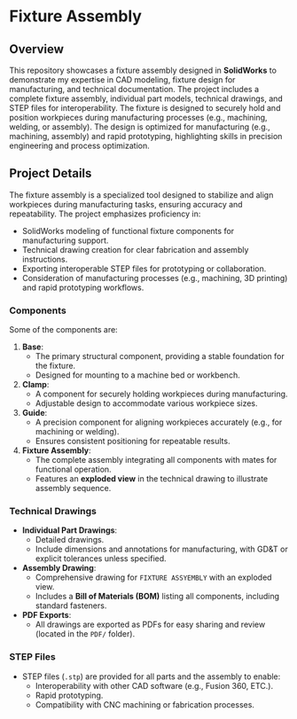 # Fixture Assembly

## Overview

This repository showcases a fixture assembly designed in **SolidWorks** to demonstrate my expertise in CAD modeling, fixture design for manufacturing, and technical documentation. The project includes a complete fixture assembly, individual part models, technical drawings, and STEP files for interoperability. The fixture is designed to securely hold and position workpieces during manufacturing processes (e.g., machining, welding, or assembly). The design is optimized for manufacturing (e.g., machining, assembly) and rapid prototyping, highlighting skills in precision engineering and process optimization.

## Project Details

The fixture assembly is a specialized tool designed to stabilize and align workpieces during manufacturing tasks, ensuring accuracy and repeatability. The project emphasizes proficiency in:

- SolidWorks modeling of functional fixture components for manufacturing support.
- Technical drawing creation for clear fabrication and assembly instructions.
- Exporting interoperable STEP files for prototyping or collaboration.
- Consideration of manufacturing processes (e.g., machining, 3D printing) and rapid prototyping workflows.

### Components

Some of the components are:

1. **Base**:
   - The primary structural component, providing a stable foundation for the fixture.
   - Designed for mounting to a machine bed or workbench.
2. **Clamp**:
   - A component for securely holding workpieces during manufacturing.
   - Adjustable design to accommodate various workpiece sizes.
3. **Guide**:
   - A precision component for aligning workpieces accurately (e.g., for machining or welding).
   - Ensures consistent positioning for repeatable results.
4. **Fixture Assembly**:
   - The complete assembly integrating all components with mates for functional operation.
   - Features an **exploded view** in the technical drawing to illustrate assembly sequence.

### Technical Drawings

- **Individual Part Drawings**:
  - Detailed drawings.
  - Include dimensions and annotations for manufacturing, with GD&T or explicit tolerances unless specified.
- **Assembly Drawing**:
  - Comprehensive drawing for `FIXTURE ASSYEMBLY` with an exploded view.
  - Includes a **Bill of Materials (BOM)** listing all components, including standard fasteners.
- **PDF Exports**:
  - All drawings are exported as PDFs for easy sharing and review (located in the `PDF/` folder).

### STEP Files

- STEP files (`.stp`) are provided for all parts and the assembly to enable:
  - Interoperability with other CAD software (e.g., Fusion 360, ETC.).
  - Rapid prototyping.
  - Compatibility with CNC machining or fabrication processes.
